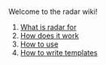 Welcome to the radar wiki!

1. [What is radar for](https://github.com/Auditware/radar/wiki/What-is-Radar)
2. [How does it work](https://github.com/Auditware/radar/wiki/How-it-Works)
3. [How to use](https://github.com/Auditware/radar/wiki/How-to-Use)
4. [How to write templates](https://github.com/Auditware/radar/wiki/How-to-Write-Templates)